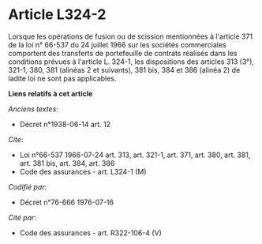 # Article L324-2

Lorsque les opérations de fusion ou de scission mentionnées à l'article 371 de la loi n° 66-537 du 24 juillet 1966 sur les
sociétés commerciales comportent des transferts de portefeuille de contrats réalisés dans les conditions prévues à l'article
L. 324-1, les dispositions des articles 313 (3°), 321-1, 380, 381 (alinéas 2 et suivants), 381 bis, 384 et 386 (alinéa 2) de
ladite loi ne sont pas applicables.

**Liens relatifs à cet article**

_Anciens textes_:

  - Décret n°1938-06-14 art. 12

_Cite_:

  - Loi n°66-537 1966-07-24 art. 313, art. 321-1, art. 371, art. 380, art. 381, art. 381 bis, art. 384, art. 386
  - Code des assurances - art. L324-1 (M)

_Codifié par_:

  - Décret n°76-666 1976-07-16

_Cité par_:

  - Code des assurances - art. R322-106-4 (V)
